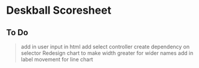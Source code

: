 Deskball Scoresheet
===================

To Do
-----

> add in user input in html
> add select controller
> create dependency on selector
> Redesign chart to make width greater for wider names
> add in label movement for line chart

